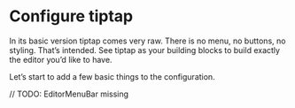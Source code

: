 # Configure tiptap

In its basic version tiptap comes very raw. There is no menu, no buttons, no styling. That’s intended. See tiptap as your building blocks to build exactly the editor you’d like to have.

Let’s start to add a few basic things to the configuration.

// TODO: EditorMenuBar missing

<demo name="BasicConfiguration" />